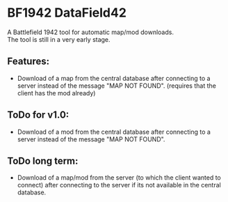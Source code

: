 # BF1942 DataField42
A Battlefield 1942 tool for automatic map/mod downloads.\
The tool is still in a very early stage.
## Features:
- Download of a map from the central database after connecting to a server instead of the message "MAP NOT FOUND".
	(requires that the client has the mod already)
## ToDo for v1.0:
- Download of a mod from the central database after connecting to a server instead of the message "MAP NOT FOUND".
## ToDo long term:
- Download of a map/mod from the server (to which the client wanted to connect) after connecting to the server if its not available in the central database.
